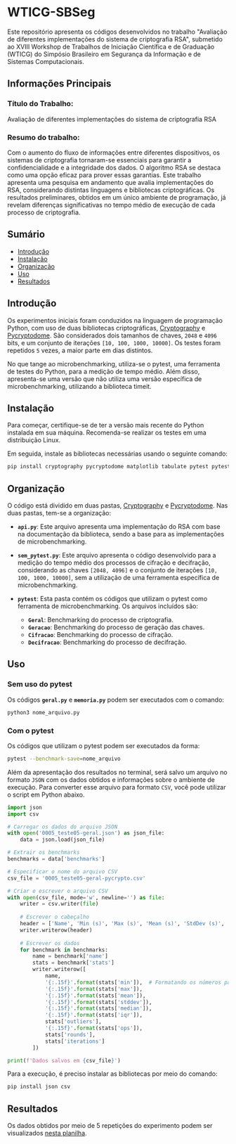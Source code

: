 # WTICG-SBSeg
Este repositório apresenta os códigos desenvolvidos no trabalho "Avaliação de diferentes implementações do sistema de criptografia RSA", submetido ao XVIII Workshop de Trabalhos de Iniciação Científica e de Graduação (WTICG) do Simpósio Brasileiro em Segurança da Informação e de Sistemas Computacionais.

## Informações Principais

### Título do Trabalho:
Avaliação de diferentes implementações do sistema de criptografia RSA

### Resumo do trabalho:
  Com o aumento do fluxo de informações entre diferentes dispositivos, os sistemas de criptografia tornaram-se essenciais para garantir a confidencialidade e a integridade dos dados. O algoritmo RSA se destaca como uma opção eficaz para prover essas garantias. Este trabalho apresenta uma pesquisa em andamento que avalia implementações do RSA, considerando distintas linguagens e bibliotecas criptográficas. Os resultados preliminares, obtidos em um único ambiente de programação, já revelam diferenças significativas no tempo médio de execução de cada processo de criptografia.

## Sumário
- [Introdução](#introdução)
- [Instalação](#instalação)
- [Organização](#organização)
- [Uso](#uso)
- [Resultados](#resultados)

## Introdução
Os experimentos iniciais foram conduzidos na linguagem de programação Python, com uso de duas bibliotecas criptográficas, [Cryptography](https://cryptography.io/) e [Pycryptodome](https://pycryptodome.readthedocs.io/). São considerados dois tamanhos de chaves, `2048` e `4096` bits, e um conjunto de iterações `[10, 100, 1000, 10000]`. Os testes foram repetidos `5` vezes, a maior parte em dias distintos.

No que tange ao microbenchmarking, utiliza-se o pytest, uma ferramenta de testes do Python, para a medição de tempo médio. Além disso, apresenta-se uma versão que não utiliza uma versão específica de microbenchmarking, utilizando a biblioteca timeit. 

## Instalação

Para começar, certifique-se de ter a versão mais recente do Python instalada em sua máquina. Recomenda-se realizar os testes em uma distribuição Linux.

Em seguida, instale as bibliotecas necessárias usando o seguinte comando:

```bash
pip install cryptography pycryptodome matplotlib tabulate pytest pytest-benchmark
```
## Organização
O código está dividido em duas pastas, [Cryptography](https://github.com/anacarlaquallio/WTICG-SBSeg/tree/main/Cryptography) e [Pycryptodome](https://github.com/anacarlaquallio/WTICG-SBSeg/tree/main/Pycryptodome). Nas duas pastas, tem-se a organização:

- **`api.py`**: 
  Este arquivo apresenta uma implementação do RSA com base na documentação da biblioteca, sendo a base para as implementações de microbenchmarking.

- **`sem_pytest.py`**: 
  Este arquivo apresenta o código desenvolvido para a medição do tempo médio dos processos de cifração e decifração, considerando as chaves `[2048, 4096]` e o conjunto de iterações `[10, 100, 1000, 10000]`, sem a utilização de uma ferramenta específica de microbenchmarking.

- **`pytest`**: 
  Esta pasta contém os códigos que utilizam o pytest como ferramenta de microbenchmarking. Os arquivos incluídos são:

  - **`Geral`**: Benchmarking do processo de criptografia.
  - **`Geracao`**: Benchmarking do processo de geração das chaves.
  - **`Cifracao`**: Benchmarking do processo de cifração.
  - **`Decifracao`**: Benchmarking do processo de decifração.

## Uso
### Sem uso do pytest
Os códigos **`geral.py`** e **`memoria.py`** podem ser executados com o comando:

```bash
python3 nome_arquivo.py
```

### Com o pytest
Os códigos que utilizam o pytest podem ser executados da forma:

```bash
pytest --benchmark-save=nome_arquivo
```

Além da apresentação dos resultados no terminal, será salvo um arquivo no formato `JSON` com os dados obtidos e informações sobre o ambiente de execução. Para converter esse arquivo para formato `CSV`, você pode utilizar o script em Python abaixo.

```python
import json
import csv

# Carregar os dados do arquivo JSON
with open('0005_teste05-geral.json') as json_file:
    data = json.load(json_file)

# Extrair os benchmarks
benchmarks = data['benchmarks']

# Especificar o nome do arquivo CSV
csv_file = '0005_teste05-geral-pycrypto.csv'

# Criar e escrever o arquivo CSV
with open(csv_file, mode='w', newline='') as file:
    writer = csv.writer(file)
    
    # Escrever o cabeçalho
    header = ['Name', 'Min (s)', 'Max (s)', 'Mean (s)', 'StdDev (s)', 'Median (s)', 'IQR (s)', 'Outliers', 'OPS (Kops/s)', 'Rounds', 'Iterations']
    writer.writerow(header)
    
    # Escrever os dados
    for benchmark in benchmarks:
        name = benchmark['name']
        stats = benchmark['stats']
        writer.writerow([
            name,
            '{:.15f}'.format(stats['min']),  # Formatando os números para terem 6 casas decimais
            '{:.15f}'.format(stats['max']),
            '{:.15f}'.format(stats['mean']),
            '{:.15f}'.format(stats['stddev']),
            '{:.15f}'.format(stats['median']),
            '{:.15f}'.format(stats['iqr']),
            stats['outliers'],
            '{:.15f}'.format(stats['ops']),
            stats['rounds'],
            stats['iterations']
        ])

print(f'Dados salvos em {csv_file}')
```

Para a execução, é preciso instalar as bibliotecas por meio do comando:
```bash
pip install json csv
```

## Resultados
Os dados obtidos por meio de 5 repetições do experimento podem ser visualizados [nesta planilha](https://docs.google.com/spreadsheets/d/1iL2zPLjMAbF1erl2esZhUujT43B-jvYXtMeDLPTdb-A/edit?usp=sharing).